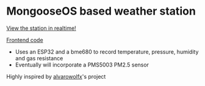 # MongooseOS based weather station

[View the station in realtime!](https://weather.sthn.io/)

[Frontend code](https://github.com/JoeSouthan/weather-station-firebase)

- Uses an ESP32 and a bme680 to record temperature, pressure, humidity and gas resistance
- Eventually will incorporate a PMS5003 PM2.5 sensor

Highly inspired by [alvarowolfx](https://github.com/alvarowolfx/weather-station-gcp-mongoose-os)'s project
